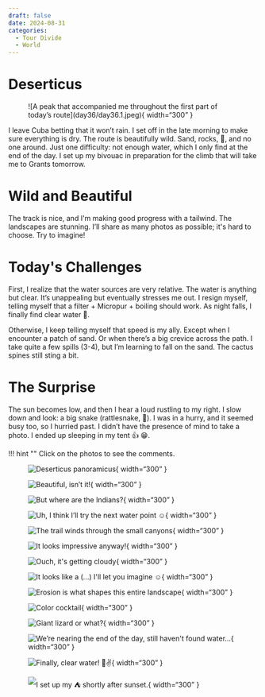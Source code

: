 ```yaml
---
draft: false 
date: 2024-08-31
categories:
  - Tour Divide
  - World
---
```


# Deserticus

<figure markdown>
![A peak that accompanied me throughout the first part of today’s route](day36/day36.1.jpeg){ width=“300” }
</figure>

I leave Cuba betting that it won’t rain. I set off in the late morning to make sure everything is dry. The route is beautifully wild. Sand, rocks, 🌵, and no one around. Just one difficulty: not enough water, which I only find at the end of the day. I set up my bivouac in preparation for the climb that will take me to Grants tomorrow.

<!-- more -->

# Wild and Beautiful

The track is nice, and I'm making good progress with a tailwind. The landscapes are stunning. I’ll share as many photos as possible; it's hard to choose. Try to imagine!

# Today's Challenges

First, I realize that the water sources are very relative. The water is anything but clear. It’s unappealing but eventually stresses me out. I resign myself, telling myself that a filter + Micropur + boiling should work. As night falls, I finally find clear water 🙏.

Otherwise, I keep telling myself that speed is my ally. Except when I encounter a patch of sand. Or when there’s a big crevice across the path. I take quite a few spills (3-4), but I’m learning to fall on the sand. The cactus spines still sting a bit.

# The Surprise

The sun becomes low, and then I hear a loud rustling to my right. I slow down and look: a big snake (rattlesnake, 🐍). I was in a hurry, and it seemed busy too, so I hurried past. I didn’t have the presence of mind to take a photo. I ended up sleeping in my tent 👍 😁.

!!! hint ""
    Click on the photos to see the comments.

<figure markdown>

![Deserticus panoramicus](day36/day36.2.jpeg){ width=“300” }

![Beautiful, isn’t it!](day36/day36.3.jpeg){ width=“300” }

![But where are the Indians?](day36/day36.4.jpeg){ width=“300” }

![Uh, I think I’ll try the next water point ☺️](day36/day36.5.jpeg){ width=“300” }

![The trail winds through the small canyons](day36/day36.6.jpeg){ width=“300” }

![It looks impressive anyway!](day36/day36.7.jpeg){ width=“300” }

![Ouch, it's getting cloudy](day36/day36.8.jpeg){ width=“300” }

![It looks like a (...) I'll let you imagine ☺️](day36/day36.9.jpeg){ width=“300” }

![Erosion is what shapes this entire landscape](day36/day36.10.jpeg){ width=“300” }

![Color cocktail](day36/day36.11.jpeg){ width=“300” }

![Giant lizard or what?](day36/day36.12.jpeg){ width=“300” }

![We’re nearing the end of the day, still haven't found water...](day36/day36.13.jpeg){ width=“300” }

![Finally, clear water! 🙏✌️](day36/day36.14.jpeg){ width=“300” }

![I set up my ⛺️ shortly after sunset.](day36/day36.15.jpeg){ width=“300” }

</figure>

